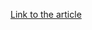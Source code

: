 [Link to the article](https://0xtoxin-labs.gitbook.io/malware-analysis/malware-analysis/scrubcrypt-the-rebirth-of-jlaive)
